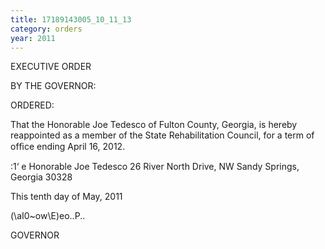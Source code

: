 ```yaml
---
title: 17189143005_10_11_13
category: orders
year: 2011
---
```

 

EXECUTIVE ORDER

BY THE GOVERNOR:

ORDERED:

That the Honorable Joe Tedesco of Fulton County, Georgia, is
hereby reappointed as a member of the State Rehabilitation
Council, for a term of ofﬁce ending April 16, 2012.

:1‘ e Honorable Joe Tedesco
26 River North Drive, NW
Sandy Springs, Georgia 30328

This tenth day of May, 2011

(\aI0~ow\E)eo..P..

GOVERNOR

